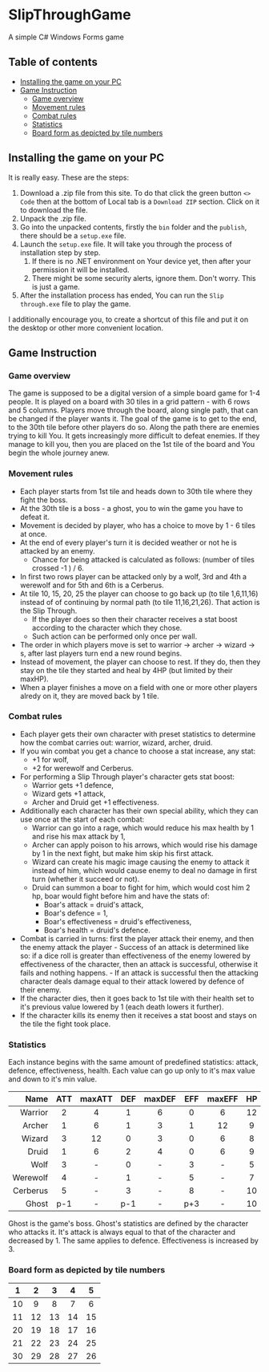 # SlipThroughGame

A simple C# Windows Forms game

## Table of contents

- [Installing the game on your PC](#installing-the-game-on-your-pc)
- [Game Instruction](#game-instruction)
    - [Game overview](#game-overview)
	- [Movement rules](#movement-rules)
	- [Combat rules](#combat-rules)
	- [Statistics](#statistics)
	- [Board form as depicted by tile numbers](#board-form-as-depicted-by-tile-numbers)

## Installing the game on your PC

It is really easy. These are the steps:

1. Download a .zip file from this site. To do that click the green button `<> Code` then at the bottom of Local tab is a `Download ZIP` section. Click on it to download the file.
2. Unpack the .zip file.
3. Go into the unpacked contents, firstly the `bin` folder and the `publish`, there should be a `setup.exe` file.
4. Launch the `setup.exe` file. It will take you through the process of installation step by step.
	1. If there is no .NET environment on Your device yet, then after your permission it will be installed.
	2. There might be some security alerts, ignore them. Don't worry. This is just a game.
5. After the installation process has ended, You can run the `Slip through.exe` file to play the game.

I additionally encourage you, to create a shortcut of this file and put it on the desktop or other more convenient location.

## Game Instruction

### Game overview

The game is supposed to be a digital version of a simple board game for 1-4 people. It is played on a board with 30 tiles in a grid pattern - with 6 rows and 5 columns. Players move through the board, along single path, that can be changed if the player wants it. The goal of the game is to get to the end, to the 30th tile before other players do so. Along the path there are enemies trying to kill You. It gets increasingly more difficult to defeat enemies. If they manage to kill you, then you are placed on the 1st tile of the board and You begin the whole journey anew.

### Movement rules

- Each player starts from 1st tile and heads down to 30th tile where they fight the boss.
- At the 30th tile is a boss - a ghost, you to win the game you have to defeat it.
- Movement is decided by player, who has a choice to move by 1 - 6 tiles at once.
- At the end of every player's turn it is decided weather or not he is attacked by an enemy.
	- Chance for being attacked is calculated as follows: (number of tiles crossed -1 ) / 6.
- In first two rows player can be attacked only by a wolf, 3rd and 4th a werewolf and for 5th and 6th is a Cerberus.
- At tile 10, 15, 20, 25 the player can choose to go back up (to tile 1,6,11,16) instead of of continuing by normal path (to tile 11,16,21,26). That action is the Slip Through.
	- If the player does so then their character receives a stat boost according to the character which they chose.
	- Such action can be performed only once per wall.
- The order in which players move is set to warrior -> archer -> wizard -> s, after last players turn end a new round begins.
- Instead of movement, the player can choose to rest. If they do, then they stay on the tile they started and heal by 4HP (but limited by their maxHP).
- When a player finishes a move on a field with one or more other players alredy on it, they are moved back by 1 tile.

### Combat rules

- Each player gets their own character with preset statistics to determine how the combat carries out: warrior, wizard, archer, druid.
- If you win combat you get a chance to choose a stat increase, any stat:
	- +1 for wolf,
	- +2 for werewolf and Cerberus.
- For performing a Slip Through player's character gets stat boost:
	- Warrior gets +1 defence,
	- Wizard gets +1 attack,
	- Archer and Druid get +1 effectiveness.
- Additionally each character has their own special ability, which they can use once at the start of each combat:
	- Warrior can go into a rage, which would reduce his max health by 1 and rise his max attack by 1,
	- Archer can apply poison to his arrows, which would rise his damage by 1 in the next fight, but make him skip his first attack.
	- Wizard can create his magic image causing the enemy to attack it instead of him, which would cause enemy to deal no damage in first turn (whether it succeed or not).
	- Druid can summon a boar to fight for him, which would cost him 2 hp, boar would fight before him and have the stats of:
		- Boar's attack = druid's attack,
		- Boar's defence = 1,
		- Boar's effectiveness = druid's effectiveness,
		- Boar's health = druid's defence.
- Combat is carried in turns: first the player attack their enemy, and then the enemy attack the player
	  - Success of an attack is determined like so: if a dice roll is greater than effectiveness of the enemy lowered by effectiveness of the character, then an attack is successful, otherwise it fails and nothing happens.
	  - If an attack is successful then the attacking character deals damage equal to their attack lowered by defence of their enemy.
- If the character dies, then it goes back to 1st tile with their health set to it's previous value lowered by 1 (each death lowers it further).
- If the character kills its enemy then it receives a stat boost and stays on the tile the fight took place.

### Statistics

Each instance begins with the same amount of predefined statistics: attack, defence, effectiveness, health. Each value can go up only to it's max value and down to it's min value.

|Name      |ATT  |maxATT|DEF  |maxDEF|EFF  |maxEFF|HP   |minHp|
|---------:|:---:|:----:|:---:|:----:|:---:|:----:|:---:|:---:|
|Warrior   |2    |4     |1    |6     |0    |6     |12   |7    |
|Archer    |1    |6     |1    |3     |1    |12    |9    |5    |
|Wizard    |3    |12    |0    |3     |0    |6     |8    |4    |
|Druid     |1    |6     |2    |4     |0    |6     |9    |6    |
|Wolf      |3    |-     |0    |-     |3    |-     |5    |-    |
|Werewolf  |4    |-     |1    |-     |5    |-     |7    |-    |
|Cerberus  |5    |-     |3    |-     |8    |-     |10   |-    |
|Ghost     |p-1  |-     |p-1  |-     |p+3  |-     |10   |-    |

Ghost is the game's boss. Ghost's statistics are defined by the character who attacks it. It's attack is always equal to that of the character and decreased by 1. The same applies to defence. Effectiveness is increased by 3.

### Board form as depicted by tile numbers

| 1   | 2   | 3   | 4   | 5   |
|:---:|:---:|:---:|:---:|:---:|
| 10  | 9   | 8   | 7   | 6   |
| 11  | 12  | 13  | 14  | 15  |
| 20  | 19  | 18  | 17  | 16  |
| 21  | 22  | 23  | 24  | 25  |
| 30  | 29  | 28  | 27  | 26  |
